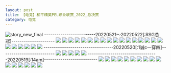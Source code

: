```yaml
---
layout: post
title: 【电竞】和平精英PEL职业联赛_2022_总决赛
category: 电竞
---
```

![story_new_final](http://rbwl8nwm4.hd-bkt.clouddn.com/img/story_new_final_0322.png)
-------------------------20220521～20220522[:RSG总冠]---------------------
![](http://rc5p5sl4z.hd-bkt.clouddn.com/img/pel-220521-220522-1.jpg)
![](http://rc5p5sl4z.hd-bkt.clouddn.com/img/pel-220521-220522-2.jpg)
![](http://rc5p5sl4z.hd-bkt.clouddn.com/img/pel-220521-220522-3.jpg)
![](http://rc5p5sl4z.hd-bkt.clouddn.com/img/pel-220521-220522-4.jpg)
![](http://rc5p5sl4z.hd-bkt.clouddn.com/img/pel-220521-220522-5.jpg)
![](http://rc5p5sl4z.hd-bkt.clouddn.com/img/pel-220521-220522-6.jpg)
![](http://rc5p5sl4z.hd-bkt.clouddn.com/img/pel-220521-220522-7.jpg)
![](http://rc5p5sl4z.hd-bkt.clouddn.com/img/pel-220521-220522-8.jpg)
![](http://rc5p5sl4z.hd-bkt.clouddn.com/img/pel-220521-220522-9.jpg)
![](http://rc5p5sl4z.hd-bkt.clouddn.com/img/pel-220521-220522-10.jpg)
![](http://rc5p5sl4z.hd-bkt.clouddn.com/img/pel-220521-220522-11.jpg)
![](http://rc5p5sl4z.hd-bkt.clouddn.com/img/pel-220521-220522-12.jpg)
![](http://rc5p5sl4z.hd-bkt.clouddn.com/img/pel-220521-220522-13.jpg)
![](http://rc5p5sl4z.hd-bkt.clouddn.com/img/pel-220521-220522-14.jpg)
![](http://rc5p5sl4z.hd-bkt.clouddn.com/img/pel-220521-220522-15.jpg)
![](http://rc5p5sl4z.hd-bkt.clouddn.com/img/pel-220521-220522-16.jpg)
![](http://rc5p5sl4z.hd-bkt.clouddn.com/img/pel-220521-220522-17.jpg)
![](http://rc5p5sl4z.hd-bkt.clouddn.com/img/pel-220521-220522-18.jpg)
![](http://rc5p5sl4z.hd-bkt.clouddn.com/img/pel-220521-220522-19.jpg)
![](http://rc5p5sl4z.hd-bkt.clouddn.com/img/pel-220521-220522-20.jpg)
![](http://rc5p5sl4z.hd-bkt.clouddn.com/img/pel-220521-220522-21.jpg)
![](http://rc5p5sl4z.hd-bkt.clouddn.com/img/pel-220521-220522-22.jpg)
![](http://rc5p5sl4z.hd-bkt.clouddn.com/img/pel-220521-220522-23.jpg)
----------------------------------20220520[:1诚c一穿四]--------------------------
![](http://rc5p5sl4z.hd-bkt.clouddn.com/img/pel-220520-5.jpg)
![](http://rc5p5sl4z.hd-bkt.clouddn.com/img/pel-220520-1.jpg)
![](http://rc5p5sl4z.hd-bkt.clouddn.com/img/pel-220520-2.jpg)
![](http://rc5p5sl4z.hd-bkt.clouddn.com/img/pel-220520-3.jpg)
![](http://rc5p5sl4z.hd-bkt.clouddn.com/img/pel-220520-4.jpg)
----------------------------------20220519[:14am]--------------------------
![](http://rc5p5sl4z.hd-bkt.clouddn.com/img/pel-220519-1.jpg)
![](http://rc5p5sl4z.hd-bkt.clouddn.com/img/pel-220519-2.jpg)
![](http://rc5p5sl4z.hd-bkt.clouddn.com/img/pel-220519-3.jpg)
![](http://rc5p5sl4z.hd-bkt.clouddn.com/img/pel-220519-4.jpg)
![](http://rc5p5sl4z.hd-bkt.clouddn.com/img/pel-220519-5.jpg)
![](http://rc5p5sl4z.hd-bkt.clouddn.com/img/pel-220519-6.jpg)
![](http://rc5p5sl4z.hd-bkt.clouddn.com/img/pel-220519-7.jpg)
![](http://rc5p5sl4z.hd-bkt.clouddn.com/img/pel-220519-8.jpg)
![](http://rc5p5sl4z.hd-bkt.clouddn.com/img/pel-220519-9.jpg)
![](http://rc5p5sl4z.hd-bkt.clouddn.com/img/pel-220519-10.jpg)
![](http://rc5p5sl4z.hd-bkt.clouddn.com/img/pel-220519-11.jpg)
![](http://rc5p5sl4z.hd-bkt.clouddn.com/img/pel-220519-12.jpg)
![](http://rc5p5sl4z.hd-bkt.clouddn.com/img/pel-220519-13.jpg)
![](http://rc5p5sl4z.hd-bkt.clouddn.com/img/pel-220519-14.jpg)
![](http://rc5p5sl4z.hd-bkt.clouddn.com/img/pel-220519-15.jpg)
![](http://rc5p5sl4z.hd-bkt.clouddn.com/img/pel-220519-16.jpg)